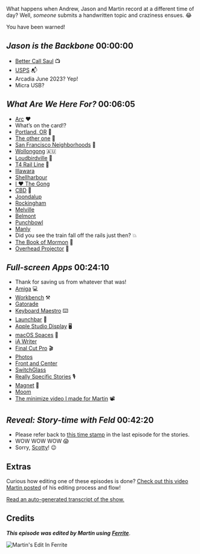What happens when Andrew, Jason and Martin record at a different time of day? Well, *someone* submits a handwritten topic and craziness ensues. 😂

You have been warned!

## _Jason is the Backbone_  00:00:00

- [Better Call Saul](https://en.wikipedia.org/wiki/Better_Call_Saul) 📺️
- [USPS](https://www.usps.com/) 📬️
- Arcadia June 2023? Yep!
- Micra USB?

## _What Are We Here For?_  00:06:05

- [Arc](https://thebrowser.company/) ❤️
- What’s on the card!?
- [Portland, OR](https://en.wikipedia.org/wiki/Portland%2C_Oregon) 🌲
- [The other one](https://en.wikipedia.org/wiki/Portland%2C_Maine) 🦞
- [San Francisco Neighborhoods](https://en.wikipedia.org/wiki/List_of_neighborhoods_in_San_Francisco) 🌉
- [Wollongong](https://en.wikipedia.org/wiki/Wollongong) 🇦🇺
- [Loudbirdville](https://en.wikipedia.org/wiki/Wollongong) 🦜
- [T4 Rail Line](https://en.wikipedia.org/wiki/Eastern_Suburbs_%26_Illawarra_Line) 🚋
- [Illawara](https://en.wikipedia.org/wiki/Illawarra)
- [Shellharbour](https://en.wikipedia.org/wiki/Shellharbour,_New_South_Wales)
- [I ❤️ The Gong](https://www.illawarramercury.com.au/story/6270583/destination-wollongong-to-ditch-we-love-the-gong-slogan/)
- [CBD](https://planningtank.com/city-insight/central-business-district-cbd) 🏢
- [Joondalup](https://en.wikipedia.org/wiki/Joondalup)
- [Rockingham](https://en.wikipedia.org/wiki/Rockingham,_Western_Australia)
- [Melville](https://en.wikipedia.org/wiki/City_of_Melville)
- [Belmont](https://en.wikipedia.org/wiki/Belmont%2C_Western_Australia)
- [Punchbowl](https://en.wikipedia.org/wiki/Punchbowl%2C_New_South_Wales)
- [Manly](https://en.wikipedia.org/wiki/Manly%2C_New_South_Wales)
- Did you see the train fall off the rails just then? 💥
- [The Book of Mormon](https://en.wikipedia.org/wiki/The_Book_of_Mormon_(musical)) 📘
- [Overhead Projector](https://en.wikipedia.org/wiki/Overhead_projector) 🎒

## _Full-screen Apps_  00:24:10

- Thank for saving us from whatever that was!
- [Amiga](https://en.wikipedia.org/wiki/Amiga) 💻️
- [Workbench](https://en.wikipedia.org/wiki/Workbench_(AmigaOS)) ⚒️
- [Gatorade](https://en.wikipedia.org/wiki/Gatorade)
- [Keyboard Maestro](https://www.keyboardmaestro.com/main/) ⌨️
- [Launchbar](https://obdev.at/products/launchbar/index.html) 🚀
- [Apple Studio Display](https://www.apple.com/studio-display/) 🖥️
- [macOS Spaces](https://en.wikipedia.org/wiki/Spaces_(software)) 🌌
- [iA Writer](https://ia.net/writer)
- [Final Cut Pro](https://www.apple.com/final-cut-pro/) 🎬️
- [Photos](https://www.apple.com/ios/photos/)
- [Front and Center](https://hypercritical.co/front-and-center/)
- [SwitchGlass](https://hypercritical.co/switchglass/)
- [Really Specific Stories](https://www.rsspod.net/) 🎙️
- [Magnet](https://magnet.crowdcafe.com/) 🧲
- [Moom](https://manytricks.com/moom/)
- [The minimize video I made for Martin](https://cdn.hemisphericviews.com/ohyeah.mp4) 📽️

## _Reveal: Story-time with Feld_  00:42:20

- Please refer back to [this time stamp](https://listen.hemisphericviews.com/065?t=1462) in the last episode for the stories.
- WOW WOW WOW 😱
- Sorry, [Scotty](https://heyscottyj.com/)! 😉




## Extras

Curious how editing one of these episodes is done? [Check out this video Martin posted](https://www.youtube.com/watch?v=eMSRXU3_Cvo) of his editing process and flow!

[Read an auto-generated transcript of the show.](https://www.craft.do/s/vwfoyv5iGHQ4q1)

## Credits

**_This episode was edited by Martin using_** [**_Ferrite_**](https://www.wooji-juice.com/products/ferrite).

![Martin's Edit In Ferrite](https://cdn.hemisphericviews.com/Hemispheric%20Views%20Episode%20066%20Edit.png)
